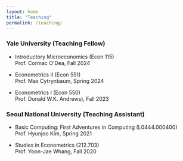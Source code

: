```yaml
---
layout: home
title: "Teaching"
permalink: /teaching/
---
```


### Yale University (Teaching Fellow)

- Introductory Microeconomics (Econ 115) \
Prof. Cormac O'Dea, Fall 2024

- Econometrics II (Econ 551) \
Prof. Max Cytrynbaum, Spring 2024

- Econometrics I (Econ 550) \
Prof. Donald W.K. Andrews), Fall 2023

### Seoul National University (Teaching Assistant)

- Basic Computing: First Adventures in Computing (L0444.000400) \
Prof. Hyunjoo Kim, Spring 2021

- Studies in Econometrics (212.703) \
Prof. Yoon-Jae Whang, Fall 2020

